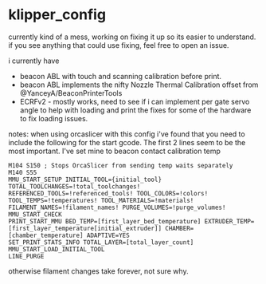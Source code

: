 # klipper_config

currently kind of a mess, working on fixing it up so its easier to understand.
if you see anything that could use fixing, feel free to open an issue.

i currently have
 * beacon ABL with touch and scanning calibration before print.
 * beacon ABL implements the nifty Nozzle Thermal Calibration offset from @YanceyA/BeaconPrinterTools
 * ECRFv2 - mostly works, need to see if i can implement per gate servo angle to help with loading and print
   the fixes for some of the hardware to fix loading issues.
     
   
notes: when using orcaslicer with this config i've found that you need to include the following for the
start gcode.  The first 2 lines seem to be the most important.  I've set mine to beacon contact calibration temp
```
M104 S150 ; Stops OrcaSlicer from sending temp waits separately
M140 S55
MMU_START_SETUP INITIAL_TOOL={initial_tool} TOTAL_TOOLCHANGES=!total_toolchanges! REFERENCED_TOOLS=!referenced_tools! TOOL_COLORS=!colors! TOOL_TEMPS=!temperatures! TOOL_MATERIALS=!materials! FILAMENT_NAMES=!filament_names! PURGE_VOLUMES=!purge_volumes!
MMU_START_CHECK
PRINT_START_MMU BED_TEMP=[first_layer_bed_temperature] EXTRUDER_TEMP=[first_layer_temperature[initial_extruder]] CHAMBER=[chamber_temperature] ADAPTIVE=YES
SET_PRINT_STATS_INFO TOTAL_LAYER=[total_layer_count]
MMU_START_LOAD_INITIAL_TOOL
LINE_PURGE
```

otherwise filament changes take forever, not sure why.